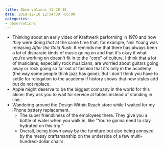 ```yaml
---
title: Observations 11-28-18
date: 2018-12-10 12:54:00 -06:00
categories:
- observations
---
```


- Thinking about an early video of Kraftwerk performing in 1970 and how *they* were doing *that* at the same time that, for example, Neil Young was releasing *After the Gold Rush*. It reminds me that there has always been a lot of disparate kinds of music going on and that it's okay if what you're working on doesn't fit in to the "core" of culture. I think that a lot of musicians, especially rock musicians, are worried about guitars going away or rock going so far out of fashion that it's only in the academy (the way some people think jazz has gone). But I don't think you have to settle for relegation to the academy if history shows that new styles add but do not replace.
- Apple might deserve to be the biggest company in the world for this alone: they ask you to wait for service at tables instead of standing in line.
- Wandering around the Design Within Reach store while I waited for my iPhone battery replacement.
	- The super friendliness of the employees there. They give you a bottle of water when you walk in, like "You're gonna need to stay hydrated on this trip.”
	- Overall, being blown away by the furniture but also being annoyed by the messy craftsmanship on the underside of a few multi-hundred-dollar chairs.